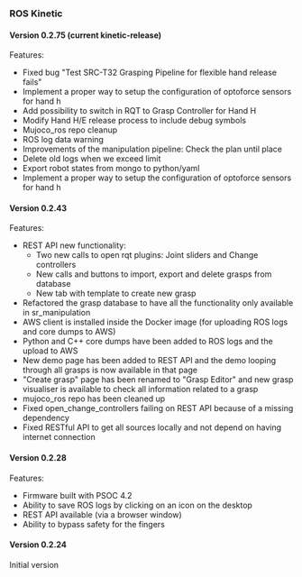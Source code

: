### ROS Kinetic

#### Version 0.2.75 (current kinetic-release) 

Features:

* Fixed bug "Test SRC-T32 Grasping Pipeline for flexible hand release fails"
* Implement a proper way to setup the configuration of optoforce sensors for hand h
* Add possibility to switch in RQT to Grasp Controller for Hand H
* Modify Hand H/E release process to include debug symbols
* Mujoco_ros repo cleanup
* ROS log data warning
* Improvements of the manipulation pipeline: Check the plan until place
* Delete old logs when we exceed limit
* Export robot states from mongo to python/yaml
* Implement a proper way to setup the configuration of optoforce sensors for hand h

#### Version 0.2.43

Features:

* REST API new functionality:
  * Two new calls to open rqt plugins: Joint sliders and Change controllers
  * New calls and buttons to import, export and delete grasps from database
  * New tab with template to create new grasp
* Refactored the grasp database to have all the functionality only available in sr_manipulation
* AWS client is installed inside the Docker image (for uploading ROS logs and core dumps to AWS)
* Python and C++ core dumps have been added to ROS logs and the upload to AWS
* New demo page has been added to REST API and the demo looping through all grasps is now available in that page
* "Create grasp" page has been renamed to "Grasp Editor" and new grasp visualiser is available to check all information related to a grasp
* mujoco_ros repo has been cleaned up
* Fixed open_change_controllers failing on REST API because of a missing dependency
* Fixed RESTful API to get all sources locally and not depend on having internet connection

#### Version 0.2.28

Features:

* Firmware built with PSOC 4.2
* Ability to save ROS logs by clicking on an icon on the desktop
* REST API available (via a browser window)
* Ability to bypass safety for the fingers

#### Version 0.2.24

Initial version
